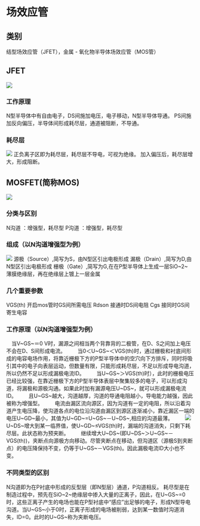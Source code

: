 # 场效应管
## 类别
结型场效应管（JFET），金属 - 氧化物半导体场效应管（MOS管）
## JFET
![](%E5%9C%BA%E6%95%88%E5%BA%94%E7%AE%A1_md_files/18876340-4d03-11ed-ab9a-63015327103f.jpeg?v=1&type=image)

### 工作原理
N型半导体中有自由电子，DS间施加电压，电子移动，N型半导体导通。
PS间施加反向偏压，半导体间形成耗尽层，通道被阻断，不导通。
### 耗尽层
![](%E5%9C%BA%E6%95%88%E5%BA%94%E7%AE%A1_md_files/db2ab310-4d04-11ed-ab9a-63015327103f.jpeg?v=1&type=image)
正负离子区即为耗尽层，耗尽层不导电，可视为绝缘。
加入偏压后，耗尽层增大，形成阻断。
## MOSFET(简称MOS)
![](%E5%9C%BA%E6%95%88%E5%BA%94%E7%AE%A1_md_files/bc221550-4d0c-11ed-ab9a-63015327103f.jpeg?v=1&type=image)
### 分类与区别
N沟道 ：增强型，耗尽型
P沟道 ：增强型，耗尽型
### 组成（以N沟道增强型为例）

![](%E5%9C%BA%E6%95%88%E5%BA%94%E7%AE%A1_md_files/45e60710-4d0d-11ed-ab9a-63015327103f.jpeg?v=1&type=image)
源极（Source）,简写为S，由N型区引出电极形成
漏极（Drain）,简写为D,由N型区引出电极形成
栅极（Gate）,简写为G,在在P型半导体上生成一层SiO~2~ 薄膜绝缘层，再在绝缘层上镀上一层金属
### 几个重要参数
VGS(th) 开启mos管时GS间所需电压
Rdson 接通时DS间电阻
Cgs 接同时GS间寄生电容
### 工作原理（以N沟道增强型为例）
　当V~GS~＝0 V时，漏源之间相当两个背靠背的二极管，在D、S之间加上电压不会在D、S间形成电流。
　　当0＜U~GS~＜VGS(th)时，通过栅极和衬底间形成的电容电场作用，将靠近栅极下方的P型半导体中的空穴向下方排斥，同时将吸引其中的电子向表层运动，但数量有限，只能形成耗尽层，不足以形成导电沟道，所以仍然不足以形成漏极电流ID。
　　当U~GS~＞VGS(th)时），此时的栅极电压已经比较强，在靠近栅极下方的P型半导体表层中聚集较多的电子，可以形成沟道，将漏极和源极沟通。如果此时加有漏源电压U~DS~，就可以形成漏极电流ID。
　　且U~GS~越大，沟道越厚，沟道的导通电阻越小，导电能力越强，因此被称为增强型。
　　电流由漏区流向源区，因为沟道有一定的电阻，所以沿着沟道产生电压降，使沟道各点的电位沿沟道由漏区到源区逐渐减小，靠近漏区一端的电压U~GD~最小，其值为U~GD~=U~GS~－U~DS~,相应的沟道最薄。
　　![](%E5%9C%BA%E6%95%88%E5%BA%94%E7%AE%A1_md_files/4b2a0af0-4d12-11ed-ab9a-63015327103f.jpeg?v=1&type=image)
　　U~DS~增大到某一临界值，使U~GD~≤VGS(th)时，漏端的沟道消失，只剩下耗尽层。此状态称为预夹断。
　　继续增大U~DS~(即U~DS~＞U~GS~－VGS(th))，夹断点向源极方向移动。尽管夹断点在移动，但沟道区（源极S到夹断点）的电压降保持不变，仍等于U~GS~－VGS(th)。因此漏极电流ID大小也不变。
### 不同类型的区别
N沟道即为在P衬底中形成的反型层（即N型层）通道，P沟道相反。
耗尽型是在制造过程中，预先在SiO~2~绝缘层中掺入大量的正离子，因此，在U~GS~=0时，这些正离子产生的电场也能在P型衬底中“感应”出足够的电子，形成N型导电沟道。当U~GS~小于0时，正离子形成的电场被削弱，达到某一数值时沟道消失，ID=0。此时的U~GS~称为夹断电压。
　　
  
  

　

